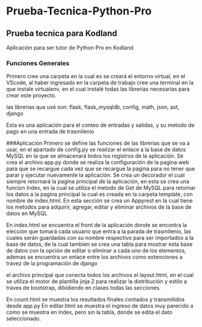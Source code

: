 ﻿# Prueba-Tecnica-Python-Pro
## Prueba tecnica para Kodland
Aplicación para ser tutor de Python Pro en Kodland

### Funciones Generales
Primero cree una carpeta en la cual es se creará el entorno virtual, en el VScode, al haber ingresado en la carpeta de trabajo
cree una terminal en la que instale virtualenv, en el cual instalé todas las librerías necesarias para crear este proyecto.

las librerias que usé son: flask, flask_mysqldb, config, math, json, ast, django

Esta es una aplicación para el conteo de entradas y salidas, y su metodo de pago en una entrada de trasmilenio

###Aplicación
Primero se define las funciones de las librerias que se va a usar, en el apartado de config.py se realizar el enlace a la base de datos MySQL en la que se almacenará todos los registros de la aplicación.
Se crea el archivo app.py donde se realiza la configuración de la pagina web para que se recargue cada vez que se recargue la pagina para no tener que parar y ejecutar nuevamente la aplicación.
Se crea un decorador el cual siempre retornará la pagina principal de la aplicación, en esta se crea una funcion Index, en la cual se utiliza el metodo de Get de MySQL para retornar los datos a la pagina principal la cual es creada en la carpeta template, con nombre de index.html. En esta sección se crea un Appyrest en la cual tiene los metodos para adquirir, agregar, editar y eliminar archivos de la base de datos en MySQL

En index.html se encuentra el front de la aplicación donde se encontra la elección que tomará cada usuario que entra a la parada de trasmilenio, las cuales serán guardadas con su nombre respectivo para ser importados a la base de datos, de la cual tambien se crea una tabla para mostrar esta base de datos con la opción de editar o eliminar a cada uno de los elementos, ademas se encuentra un enlace entre los archivos como extenciones a travez de la programación de django

el archivo principal que conecta todos los archivos el layout.html, en el cual se utiliza el motor de plantilla jinja 2 para realizar la distribución y estilo a traves de bootstrap, dibidiendo en clases todas las secciones.

En count.html se muestra los resultados finales contados y transmitidos desde app.py
En editar.html se muestra el ingreso de datos muy parecido a como se muestra en index, pero sin la tabla, donde se edita el dato seleccionado.








